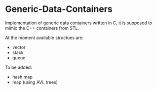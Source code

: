 # Generic-Data-Containers
Implementation of generic data containers written in C, it is supposed to mimic the C++ containers from STL.

At the moment available structues are:
- vector
- stack
- queue

To be added:
- hash map
- map (using AVL trees)
